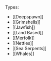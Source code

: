 Types:
- [[Deepspawn]]
- [[Grimshells]]
- [[Jawfish]]
- [[Land Based]]
- [[Merfolk]]
- [[Nettles]]
- [[Sea Serpents]]
- [[Whales]]